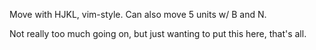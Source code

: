 Move with HJKL, vim-style.  Can also move 5 units w/ B and N.

Not really too much going on, but just wanting to put this here, that's all.
